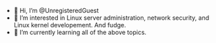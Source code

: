 - 👋 Hi, I’m @UnregisteredGuest
- 👀 I’m interested in Linux server administration, network security, and Linux kernel developement. And fudge.
- 🌱 I’m currently learning all of the above topics.


<!---
UnregisteredGuest/UnregisteredGuest is a ✨ special ✨ repository because its `README.md` (this file) appears on your GitHub profile.
You can click the Preview link to take a look at your changes.
--->
